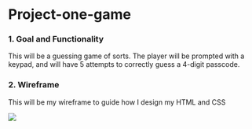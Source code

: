# Project-one-game

### 1. Goal and Functionality

This will be a guessing game of sorts. The player will be prompted with a keypad, and will have 5 attempts to correctly guess a 4-digit passcode. 

### 2. Wireframe

This will be my wireframe to guide how I design my HTML and CSS

![](.assets/Game1_wireframe.png)

